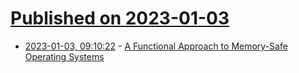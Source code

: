 # [Published on 2023-01-03](index.md)

* [2023-01-03, 09:10:22](https://news.ycombinator.com/item?id=34229467) - [A Functional Approach to Memory-Safe Operating Systems](https://pdxscholar.library.pdx.edu/cgi/viewcontent.cgi?article=1498&context=open_access_etds)

